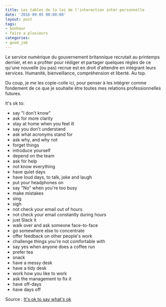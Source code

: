```yaml
---
title: Les tables de la loi de l'interaction inter-personnelle
date: '2016-09-05 00:00:00'
layout: post
tags:
- bonheur
- faire a plusieurs
categories:
- good_job
---
```


Le service numérique du gouvernement britannique recrutait au printemps dernier, et en a profiter pour rédiger et partager quelques règles de ce qu'une nouvelle (ou pas) recrue est en droit d'attendre en intégrant leurs services. Humanité, bienveillance, compréhension et liberté. Au top.

<!--more-->

Du coup, je me les copie-colle ici, pour penser à les intégrer comme fondement de ce que je souhaite être toutes mes relations professionnelles futures.

>
  It's ok to:
  - say "I don't know"
  - ask for more clarity
  - stay at home when you feel ill
  - say you don't understand
  - ask what acronyms stand for
  - ask why, and why not
  - forget things
  - introduce yourself
  - depend on the team
  - ask for help
  - not know everything
  - have quiet days
  - have loud days, to talk, joke and laugh
  - put your headphones on
  - say "No" when you're too busy
  - make mistakes
  - sing
  - sigh
  - not check your email out of hours
  - not check your email constantly during hours
  - just Slack it
  - walk over and ask someone face-to-face
  - go somewhere else to concentrate
  - offer feedback on other people's work
  - challenge things you're not comfortable with
  - say yes when anyone does a coffee run
  - prefer tea
  - snack
  - have a messy desk
  - have a tidy desk
  - work how you like to work
  - ask the management to fix it
  - have off-days
  - have days off


Source : [It's ok to say what's ok][source]

[source]: https://gds.blog.gov.uk/2016/05/25/its-ok-to-say-whats-ok/

